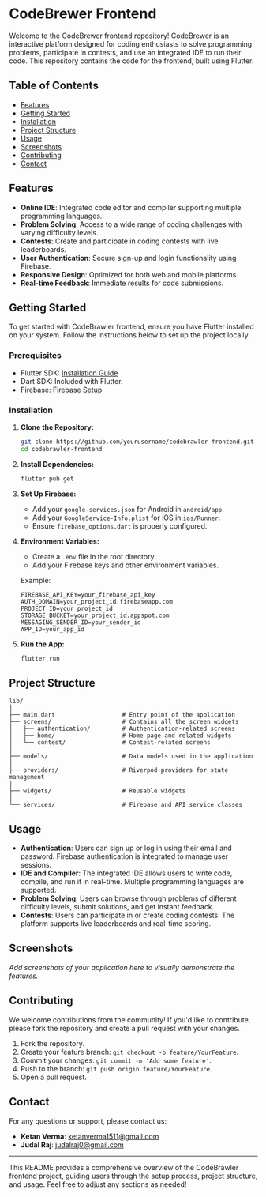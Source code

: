 # CodeBrewer Frontend

Welcome to the CodeBrewer frontend repository! CodeBrewer is an interactive platform designed for coding enthusiasts to solve programming problems, participate in contests, and use an integrated IDE to run their code. This repository contains the code for the frontend, built using Flutter.

## Table of Contents

- [Features](#features)
- [Getting Started](#getting-started)
- [Installation](#installation)
- [Project Structure](#project-structure)
- [Usage](#usage)
- [Screenshots](#screenshots)
- [Contributing](#contributing)
- [Contact](#contact)

## Features

- **Online IDE**: Integrated code editor and compiler supporting multiple programming languages.
- **Problem Solving**: Access to a wide range of coding challenges with varying difficulty levels.
- **Contests**: Create and participate in coding contests with live leaderboards.
- **User Authentication**: Secure sign-up and login functionality using Firebase.
- **Responsive Design**: Optimized for both web and mobile platforms.
- **Real-time Feedback**: Immediate results for code submissions.

## Getting Started

To get started with CodeBrawler frontend, ensure you have Flutter installed on your system. Follow the instructions below to set up the project locally.

### Prerequisites

- Flutter SDK: [Installation Guide](https://flutter.dev/docs/get-started/install)
- Dart SDK: Included with Flutter.
- Firebase: [Firebase Setup](https://firebase.google.com/docs/flutter/setup)

### Installation

1. **Clone the Repository:**

   ```bash
   git clone https://github.com/yourusername/codebrawler-frontend.git
   cd codebrawler-frontend
   ```

2. **Install Dependencies:**

   ```bash
   flutter pub get
   ```

3. **Set Up Firebase:**

   - Add your `google-services.json` for Android in `android/app`.
   - Add your `GoogleService-Info.plist` for iOS in `ios/Runner`.
   - Ensure `firebase_options.dart` is properly configured.

4. **Environment Variables:**

   - Create a `.env` file in the root directory.
   - Add your Firebase keys and other environment variables.

   Example:

   ```env
   FIREBASE_API_KEY=your_firebase_api_key
   AUTH_DOMAIN=your_project_id.firebaseapp.com
   PROJECT_ID=your_project_id
   STORAGE_BUCKET=your_project_id.appspot.com
   MESSAGING_SENDER_ID=your_sender_id
   APP_ID=your_app_id
   ```

5. **Run the App:**

   ```bash
   flutter run
   ```

## Project Structure

```
lib/
│
├── main.dart                   # Entry point of the application
├── screens/                    # Contains all the screen widgets
│   ├── authentication/         # Authentication-related screens
│   ├── home/                   # Home page and related widgets
│   └── contest/                # Contest-related screens
│
├── models/                     # Data models used in the application
│
├── providers/                  # Riverpod providers for state management
│
├── widgets/                    # Reusable widgets
│
└── services/                   # Firebase and API service classes
```

## Usage

- **Authentication**: Users can sign up or log in using their email and password. Firebase authentication is integrated to manage user sessions.
- **IDE and Compiler**: The integrated IDE allows users to write code, compile, and run it in real-time. Multiple programming languages are supported.
- **Problem Solving**: Users can browse through problems of different difficulty levels, submit solutions, and get instant feedback.
- **Contests**: Users can participate in or create coding contests. The platform supports live leaderboards and real-time scoring.

## Screenshots

_Add screenshots of your application here to visually demonstrate the features._

## Contributing

We welcome contributions from the community! If you'd like to contribute, please fork the repository and create a pull request with your changes.

1. Fork the repository.
2. Create your feature branch: `git checkout -b feature/YourFeature`.
3. Commit your changes: `git commit -m 'Add some feature'`.
4. Push to the branch: `git push origin feature/YourFeature`.
5. Open a pull request.

## Contact

For any questions or support, please contact us:

- **Ketan Verma**: ketanverma1511@gmail.com
- **Judal Raj**: judalraj0@gmail.com

---

This README provides a comprehensive overview of the CodeBrawler frontend project, guiding users through the setup process, project structure, and usage. Feel free to adjust any sections as needed!

